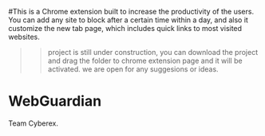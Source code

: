 #This is a Chrome extension built to increase the productivity of the users. You can add any site to block after a certain time within a day, and also it customize the new tab page, which includes quick links to most visited websites. 


>>project is still under construction,
>>you can download the project and drag the folder to chrome extension page and it will be activated.
>>we are open for any suggesions or ideas. 

WebGuardian
===========
Team Cyberex.
